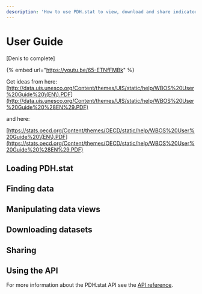 ```yaml
---
description: 'How to use PDH.stat to view, download and share indicators.'
---
```


# User Guide

\[Denis to complete\]

{% embed url="https://youtu.be/65-ETNfFMBk" %}



Get ideas from here: [http://data.uis.unesco.org/Content/themes/UIS/static/help/WBOS%20User%20Guide%20\(EN\).PDF](http://data.uis.unesco.org/Content/themes/UIS/static/help/WBOS%20User%20Guide%20%28EN%29.PDF) 

and here:

[https://stats.oecd.org/Content/themes/OECD/static/help/WBOS%20User%20Guide%20\(EN\).PDF](https://stats.oecd.org/Content/themes/OECD/static/help/WBOS%20User%20Guide%20%28EN%29.PDF)

## Loading PDH.stat

## Finding data

## Manipulating data views

## Downloading datasets

## Sharing

## Using the API

For more information about the PDH.stat API see the [API reference](../).



